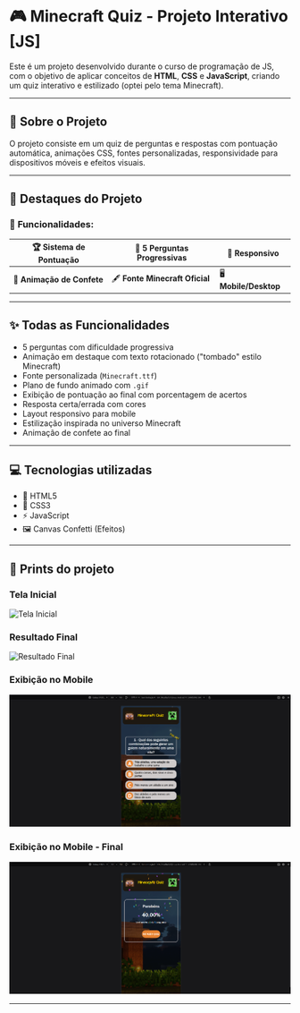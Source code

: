 # 🎮 Minecraft Quiz - Projeto Interativo [JS]

Este é um projeto desenvolvido durante o curso de programação de JS, com o objetivo de aplicar conceitos de **HTML**, **CSS** e **JavaScript**, criando um quiz interativo e estilizado (optei pelo tema Minecraft).

---

## 🧠 Sobre o Projeto

O projeto consiste em um quiz de perguntas e respostas com pontuação automática, animações CSS, fontes personalizadas, responsividade para dispositivos móveis e efeitos visuais.

---

## 🌟 Destaques do Projeto

### 🧩 **Funcionalidades:**
| 🏆 **Sistema de Pontuação** | 🎯 **5 Perguntas Progressivas** | 📱 **Responsivo** |
|------------------------|----------------------------|--------------|
| 🎉 **Animação de Confete**  | 🖋️ **Fonte Minecraft Oficial**  | 🖥️ **Mobile/Desktop** |

---

## ✨ Todas as Funcionalidades

- 5 perguntas com dificuldade progressiva
- Animação em destaque com texto rotacionado ("tombado" estilo Minecraft)
- Fonte personalizada (`Minecraft.ttf`)
- Plano de fundo animado com `.gif`
- Exibição de pontuação ao final com porcentagem de acertos
- Resposta certa/errada com cores
- Layout responsivo para mobile
- Estilização inspirada no universo Minecraft
- Animação de confete ao final

---

## 💻 Tecnologias utilizadas

- 📜 HTML5
- 🎨 CSS3
- ⚡ JavaScript
- 🖼️ Canvas Confetti (Efeitos)

---

## 📸 Prints do projeto

### Tela Inicial

![Tela Inicial]()

### Resultado Final

![Resultado Final]()

### Exibição no Mobile

![Mobile](screenshot-mobile.png)

### Exibição no Mobile - Final

![Mobile](screenshot-mobile-2.png)

---
